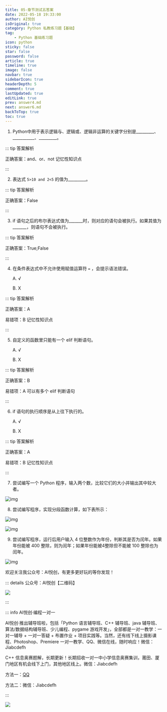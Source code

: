 ```yaml
---
title: 05-章节测试五答案
date: 2022-05-18 19:33:00
author: AI悦创
isOriginal: true
category: Python 私教练习题【基础】
tag:
    - Python 基础练习题
icon: python
sticky: false
star: false
password: false
article: true
timeline: true
image: false
navbar: true
sidebarIcon: true
headerDepth: 5
comment: true
lastUpdated: true
editLink: true
prev: answer4.md
next: answer6.md
backToTop: true
toc: true
---
```


1.  Python中用于表示逻辑与、逻辑或、逻辑非运算的关键字分别是\_\_\_\_\_\_\_\_\_、\_\_\_\_\_\_\_\_\_\_\_、\_\_\_\_\_\_\_\_\_。
    

::: tip 答案解析

正确答案：and、or、not 记忆性知识点

:::    

2.  表达式 `5>10 and 2<5`  的值为\_\_\_\_\_\_\_\_\_。
    

::: tip 答案解析

正确答案：False

:::    

3.  if 语句之后的布尔表达式值为\_\_\_\_\_\_\_时，则对应的语句会被执行。如果其值为\_\_\_\_\_\_\_，则语句不会被执行。
    

::: tip 答案解析

正确答案：True;False

:::    

4. 在条件表达式中不允许使用赋值运算符 `=` ，会提示语法错误。 

    A. √ 

    B. X

::: tip 答案解析

正确答案：A 

易错项：B 记忆性知识点

:::    

5. 自定义的函数里只能有一个 elif 判断语句。 

    A. √ 

    B. X

::: tip 答案解析

正确答案：B 

易错项：A 可以有多个 elif 判断语句

:::    

6. if 语句的执行顺序是从上往下执行的。 

    A. √ 

    B. X

::: tip 答案解析

正确答案：A 

易错项：B 记忆性知识点

:::    

7. 尝试编写一个 Python 程序，输入两个数，比较它们的大小并输出其中较大者。


![img](./answer5.assets/3c01ac83b7756716c5284fb417ed4982.png)

8. 尝试编写程序，实现分段函数计算，如下表所示：

![img](./answer5.assets/195d24174195bc4d3179a28e30ac7e8c.png)

![img](./answer5.assets/14b961c1edbba8ae3ccfecb57a55230d.png)

9.  尝试编写程序，运行后用户输入 4 位整数作为年份，判断其是否为闰年。如果年份能被 400 整除，则为闰年；如果年份能被4整除但不能被 100 整除也为闰年。
    

![img](./answer5.assets/f5a31ef2fbe6903c8ba625f130508c0b.png)

欢迎关注我公众号：AI悦创，有更多更好玩的等你发现！

::: details 公众号：AI悦创【二维码】

![](/gzh.jpg)

:::

::: info AI悦创·编程一对一

AI悦创·推出辅导班啦，包括「Python 语言辅导班、C++ 辅导班、java 辅导班、算法/数据结构辅导班、少儿编程、pygame 游戏开发」，全部都是一对一教学：一对一辅导 + 一对一答疑 + 布置作业 + 项目实践等。当然，还有线下线上摄影课程、Photoshop、Premiere 一对一教学、QQ、微信在线，随时响应！微信：Jiabcdefh

C++ 信息奥赛题解，长期更新！长期招收一对一中小学信息奥赛集训，莆田、厦门地区有机会线下上门，其他地区线上。微信：Jiabcdefh

方法一：[QQ](http://wpa.qq.com/msgrd?v=3&uin=1432803776&site=qq&menu=yes)

方法二：微信：Jiabcdefh

:::

![](/zsxq.jpg)

